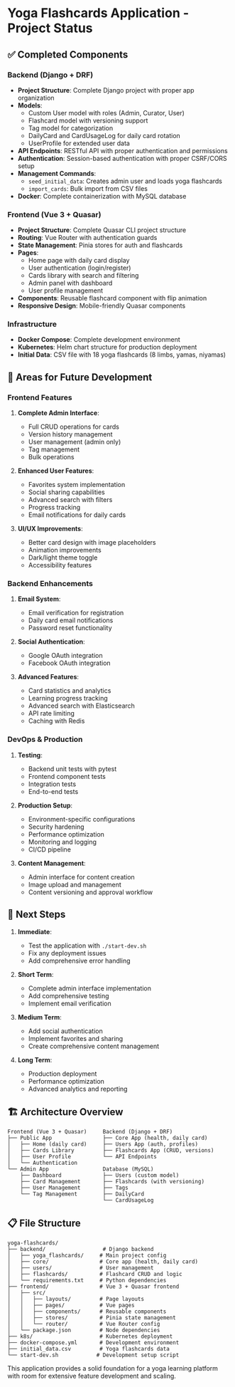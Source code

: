 # Yoga Flashcards Application - Project Status

## ✅ Completed Components

### Backend (Django + DRF)
- **Project Structure**: Complete Django project with proper app organization
- **Models**: 
  - Custom User model with roles (Admin, Curator, User)
  - Flashcard model with versioning support
  - Tag model for categorization
  - DailyCard and CardUsageLog for daily card rotation
  - UserProfile for extended user data
- **API Endpoints**: RESTful API with proper authentication and permissions
- **Authentication**: Session-based authentication with proper CSRF/CORS setup
- **Management Commands**: 
  - `seed_initial_data`: Creates admin user and loads yoga flashcards
  - `import_cards`: Bulk import from CSV files
- **Docker**: Complete containerization with MySQL database

### Frontend (Vue 3 + Quasar)
- **Project Structure**: Complete Quasar CLI project structure
- **Routing**: Vue Router with authentication guards
- **State Management**: Pinia stores for auth and flashcards
- **Pages**:
  - Home page with daily card display
  - User authentication (login/register)
  - Cards library with search and filtering
  - Admin panel with dashboard
  - User profile management
- **Components**: Reusable flashcard component with flip animation
- **Responsive Design**: Mobile-friendly Quasar components

### Infrastructure
- **Docker Compose**: Complete development environment
- **Kubernetes**: Helm chart structure for production deployment
- **Initial Data**: CSV file with 18 yoga flashcards (8 limbs, yamas, niyamas)

## 🚧 Areas for Future Development

### Frontend Features
1. **Complete Admin Interface**:
   - Full CRUD operations for cards
   - Version history management
   - User management (admin only)
   - Tag management
   - Bulk operations

2. **Enhanced User Features**:
   - Favorites system implementation
   - Social sharing capabilities
   - Advanced search with filters
   - Progress tracking
   - Email notifications for daily cards

3. **UI/UX Improvements**:
   - Better card design with image placeholders
   - Animation improvements
   - Dark/light theme toggle
   - Accessibility features

### Backend Enhancements
1. **Email System**:
   - Email verification for registration
   - Daily card email notifications
   - Password reset functionality

2. **Social Authentication**:
   - Google OAuth integration
   - Facebook OAuth integration

3. **Advanced Features**:
   - Card statistics and analytics
   - Learning progress tracking
   - Advanced search with Elasticsearch
   - API rate limiting
   - Caching with Redis

### DevOps & Production
1. **Testing**:
   - Backend unit tests with pytest
   - Frontend component tests
   - Integration tests
   - End-to-end tests

2. **Production Setup**:
   - Environment-specific configurations
   - Security hardening
   - Performance optimization
   - Monitoring and logging
   - CI/CD pipeline

3. **Content Management**:
   - Admin interface for content creation
   - Image upload and management
   - Content versioning and approval workflow

## 🎯 Next Steps

1. **Immediate**:
   - Test the application with `./start-dev.sh`
   - Fix any deployment issues
   - Add comprehensive error handling

2. **Short Term**:
   - Complete admin interface implementation
   - Add comprehensive testing
   - Implement email verification

3. **Medium Term**:
   - Add social authentication
   - Implement favorites and sharing
   - Create comprehensive content management

4. **Long Term**:
   - Production deployment
   - Performance optimization
   - Advanced analytics and reporting

## 🏗️ Architecture Overview

```
Frontend (Vue 3 + Quasar)     Backend (Django + DRF)
├── Public App                ├── Core App (health, daily card)
│   ├── Home (daily card)     ├── Users App (auth, profiles)
│   ├── Cards Library         ├── Flashcards App (CRUD, versions)
│   ├── User Profile          └── API Endpoints
│   └── Authentication        
└── Admin App                 Database (MySQL)
    ├── Dashboard             ├── Users (custom model)
    ├── Card Management       ├── Flashcards (with versioning)
    ├── User Management       ├── Tags
    └── Tag Management        ├── DailyCard
                              └── CardUsageLog
```

## 📋 File Structure

```
yoga-flashcards/
├── backend/                  # Django backend
│   ├── yoga_flashcards/     # Main project config
│   ├── core/                # Core app (health, daily card)
│   ├── users/               # User management
│   ├── flashcards/          # Flashcard CRUD and logic
│   └── requirements.txt     # Python dependencies
├── frontend/                # Vue 3 + Quasar frontend
│   ├── src/
│   │   ├── layouts/         # Page layouts
│   │   ├── pages/           # Vue pages
│   │   ├── components/      # Reusable components
│   │   ├── stores/          # Pinia state management
│   │   └── router/          # Vue Router config
│   └── package.json         # Node dependencies
├── k8s/                     # Kubernetes deployment
├── docker-compose.yml       # Development environment
├── initial_data.csv         # Yoga flashcards data
└── start-dev.sh            # Development setup script
```

This application provides a solid foundation for a yoga learning platform with room for extensive feature development and scaling.
